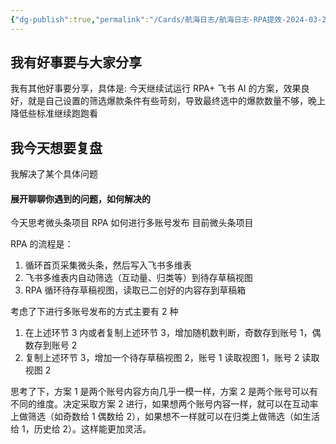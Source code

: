 ```yaml
---
{"dg-publish":true,"permalink":"/Cards/航海日志/航海日志-RPA提效-2024-03-26/","tags":["生财有术","航海日志","RPA提效"],"noteIcon":3,"created":"2024-04-10","updated":"2024-04-10"}
---
```


## 我有好事要与大家分享
我有其他好事要分享，具体是: 今天继续试运行 RPA+ 飞书 AI 的方案，效果良好，就是自己设置的筛选爆款条件有些苛刻，导致最终选中的爆款数量不够，晚上降低些标准继续跑跑看

## 我今天想要复盘 
我解决了某个具体问题

#### 展开聊聊你遇到的问题，如何解决的
今天思考微头条项目 RPA 如何进行多账号发布 目前微头条项目 

RPA 的流程是：
1. 循环首页采集微头条，然后写入飞书多维表 
2. 飞书多维表内自动筛选（互动量、归类等）到待存草稿视图
3. RPA 循环待存草稿视图，读取已二创好的内容存到草稿箱 

考虑了下进行多账号发布的方式主要有 2 种 
1. 在上述环节 3 内或者复制上述环节 3，增加随机数判断，奇数存到账号 1，偶数存到账号 2 
2. 复制上述环节 3，增加一个待存草稿视图 2，账号 1 读取视图 1，账号 2 读取视图 2 

思考了下，方案 1 是两个账号内容方向几乎一模一样，方案 2 是两个账号可以有不同的维度。决定采取方案 2 进行，如果想两个账号内容一样，就可以在互动率上做筛选（如奇数给 1 偶数给 2），如果想不一样就可以在归类上做筛选（如生活给 1，历史给 2）。这样能更加灵活。